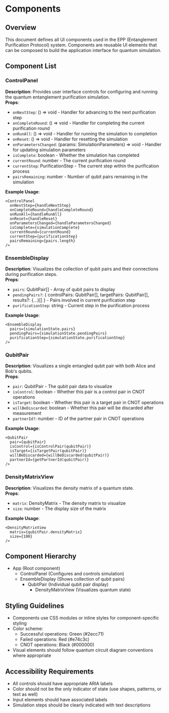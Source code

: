 # Components

## Overview
This document defines all UI components used in the EPP (Entanglement Purification Protocol) system. Components are reusable UI elements that can be composed to build the application interface for quantum simulation.

## Component List

### ControlPanel
**Description**: Provides user interface controls for configuring and running the quantum entanglement purification simulation.  
**Props**:
- `onNextStep`: () => void - Handler for advancing to the next purification step
- `onCompleteRound`: () => void - Handler for completing the current purification round
- `onRunAll`: () => void - Handler for running the simulation to completion
- `onReset`: () => void - Handler for resetting the simulation
- `onParametersChanged`: (params: SimulationParameters) => void - Handler for updating simulation parameters
- `isComplete`: boolean - Whether the simulation has completed
- `currentRound`: number - The current purification round
- `currentStep`: PurificationStep - The current step within the purification process
- `pairsRemaining`: number - Number of qubit pairs remaining in the simulation

**Example Usage**:
```tsx
<ControlPanel
  onNextStep={handleNextStep}
  onCompleteRound={handleCompleteRound}
  onRunAll={handleRunAll}
  onReset={handleReset}
  onParametersChanged={handleParametersChanged}
  isComplete={simulationComplete}
  currentRound={currentRound}
  currentStep={purificationStep}
  pairsRemaining={pairs.length}
/>
```

### EnsembleDisplay
**Description**: Visualizes the collection of qubit pairs and their connections during purification steps.  
**Props**:
- `pairs`: QubitPair[] - Array of qubit pairs to display
- `pendingPairs?`: { controlPairs: QubitPair[], targetPairs: QubitPair[], results?: {...}[] } - Pairs involved in current purification step
- `purificationStep`: string - Current step in the purification process

**Example Usage**:
```tsx
<EnsembleDisplay
  pairs={simulationState.pairs}
  pendingPairs={simulationState.pendingPairs}
  purificationStep={simulationState.purificationStep}
/>
```

### QubitPair
**Description**: Visualizes a single entangled qubit pair with both Alice and Bob's qubits.  
**Props**:
- `pair`: QubitPair - The qubit pair data to visualize
- `isControl`: boolean - Whether this pair is a control pair in CNOT operations
- `isTarget`: boolean - Whether this pair is a target pair in CNOT operations
- `willBeDiscarded`: boolean - Whether this pair will be discarded after measurement
- `partnerId?`: number - ID of the partner pair in CNOT operations

**Example Usage**:
```tsx
<QubitPair
  pair={qubitPair}
  isControl={isControlPair(qubitPair)}
  isTarget={isTargetPair(qubitPair)}
  willBeDiscarded={willBeDiscarded(qubitPair)}
  partnerId={getPartnerId(qubitPair)}
/>
```

### DensityMatrixView
**Description**: Visualizes the density matrix of a quantum state.  
**Props**:
- `matrix`: DensityMatrix - The density matrix to visualize
- `size`: number - The display size of the matrix

**Example Usage**:
```tsx
<DensityMatrixView
  matrix={qubitPair.densityMatrix}
  size={100}
/>
```

## Component Hierarchy
- App (Root component)
  - ControlPanel (Configures and controls simulation)
  - EnsembleDisplay (Shows collection of qubit pairs)
    - QubitPair (Individual qubit pair display)
      - DensityMatrixView (Visualizes quantum state)

## Styling Guidelines
- Components use CSS modules or inline styles for component-specific styling
- Color scheme:
  - Successful operations: Green (#2ecc71)
  - Failed operations: Red (#e74c3c)
  - CNOT operations: Black (#000000)
- Visual elements should follow quantum circuit diagram conventions where appropriate

## Accessibility Requirements
- All controls should have appropriate ARIA labels
- Color should not be the only indicator of state (use shapes, patterns, or text as well)
- Input elements should have associated labels
- Simulation steps should be clearly indicated with text descriptions 